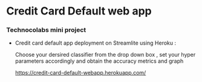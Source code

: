 # Credit Card Default web app 

### Technocolabs mini project

- Credit card default app deployment on Streamlite using Heroku :

  Choose your dersired classifier from the drop down box , set your hyper parameters accordingly and obtain the accuracy metrics and graph

  https://credit-card-default-webapp.herokuapp.com/


